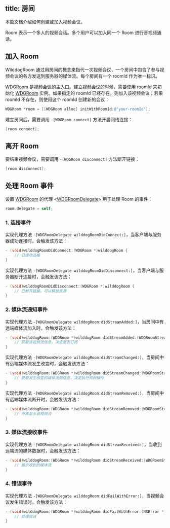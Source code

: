 title: 房间
---

本篇文档介绍如何创建或加入视频会议。

Room 表示一个多人的视频会话。多个用户可以加入同一个 Room 进行音视频通话。


## 加入 Room

WilddogRoom 通过用房间的概念来指代一次视频会议，一个房间中包含了参与视频会议的各方发送到服务器的媒体流。每个房间有一个 roomId 作为唯一标识。

[WDGRoom](placeholder) 是视频会议的主入口。建立视频会议的时候，需要使用 roomId 来初始化 [WDGRoom](placeholder) 实例。如果指定的 roomId 已经存在，则加入该视频会议；若果 roomId 不存在，则使用这个 roomId 创建新的会议：

```objectivec
WDGRoom *room = [[WDGRoom alloc] initWithRoomId:@"your-roomId"];
```

建立房间后，需要调用 `-[WDGRoom connect]` 方法开启网络连接：

```objectivec
[room connect];
```

## 离开 Room

要结束视频会议，需要调用 `-[WDGRoom disconnect]` 方法断开链接：

```objectivec
[room disconnect];
```


## 处理 Room 事件

设置 [WDGRoom](placeholder) 的代理 <[WDGRoomDelegate](placeholder)> 用于处理 Room 的事件：

```objectivec
room.delegate = self;
```

### 1. 连接事件

实现代理方法 `-[WDGRoomDelegate wilddogRoomDidConnect:]`，当客户端与服务器成功连接时，会触发该方法：

```objectivec
- (void)wilddogRoomDidConnect:(WDGRoom *)wilddogRoom {
    // 已成功连接
}
```

实现代理方法 `-[WDGRoomDelegate wilddogRoomDidDisconnect:]`，当客户端与服务器断开连接时，会触发该方法：

```objectivec
- (void)wilddogRoomDidDisconnect:(WDGRoom *)wilddogRoom {
    // 已断开链接，可以释放资源
}
```

### 2. 媒体流通知事件

实现代理方法 `-[WDGRoomDelegate wilddogRoom:didStreamAdded:]`，当房间中有远端媒体流加入时，会触发该方法：

```objectivec
- (void)wilddogRoom:(WDGRoom *)wilddogRoom didStreamAdded:(WDGRoomStream *)roomStream {
    // 获取该视频流信息，决定是否订阅
}
```

实现代理方法 `-[WDGRoomDelegate wilddogRoom:didStreamChanged:]`，当房间中有远端媒体流发生改变时，会触发该方法：

```objectivec
- (void)wilddogRoom:(WDGRoom *)wilddogRoom didStreamChanged:(WDGRoomStream *)roomStream {
    // 获取发生改变的媒体流的信息，决定执行何种操作
}
```

实现代理方法 `-[WDGRoomDelegate wilddogRoom:didStreamRemoved:]`，当房间中有远端媒体流断开时，会触发该方法：

```objectivec
- (void)wilddogRoom:(WDGRoom *)wilddogRoom didStreamRemoved:(WDGRoomStream *)roomStream {
    // 不再显示该视频流
}
```

### 3. 媒体流接收事件

实现代理方法 `-[WDGRoomDelegate wilddogRoom:didStreamReceived:]`，当收到远端流的媒体数据时，会触发该方法：

```objectivec
- (void)wilddogRoom:(WDGRoom *)wilddogRoom didStreamReceived:(WDGRoomStream *)roomStream {
    // 展示收到的媒体流
}
```

### 4. 错误事件

实现代理方法 `-[WDGRoomDelegate wilddogRoom:didFailWithError:]`，当视频会议发生错误时，会触发该方法：

```objectivec
- (void)wilddogRoom:(WDGRoom *)wilddogRoom didFailWithError:(NSError *)error {
    // 处理错误
}

```
